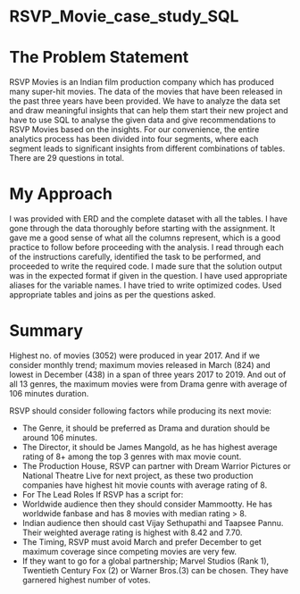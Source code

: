 # RSVP_Movie_case_study_SQL

# The Problem Statement 

RSVP Movies is an Indian film production company which has produced many super-hit movies. The data of the movies that have been released in the past three years have been provided. We have to analyze the data set and draw meaningful insights that can help them start their new project and have to use SQL to analyse the given data and give recommendations to RSVP Movies based on the insights. For our convenience, the entire analytics process has been divided into four segments, where each segment leads to significant insights from different combinations of tables. There are 29 questions in total.

# My Approach
I was provided with ERD and the complete dataset with all the tables.
I have gone through the data thoroughly before starting with the assignment. It gave me a good sense of what all the columns represent, which is a good practice to follow before proceeding with the analysis.
I read through each of the instructions carefully, identified the task to be performed, and proceeded to write the required code. I made sure that the solution output was in the expected format if given in the question.
I have used appropriate aliases for the variable names.
I have tried to write optimized codes. Used appropriate tables and joins as per the questions asked.

# Summary
Highest no. of movies (3052) were produced in year 2017.
And if we consider monthly trend; maximum
movies released in March (824) and lowest in December (438) in a span of three years 2017 to 2019.
And out of all 13 genres, the maximum movies were from Drama genre with average of 106 minutes duration.

RSVP should consider following factors while producing its next movie:
- The Genre, it should be preferred as Drama and duration should be around 106 minutes.
- The Director, it should be James Mangold, as he has highest average rating of 8+ among the top 3
  genres with max movie count.
- The Production House, RSVP can partner with Dream Warrior Pictures or National Theatre Live for next
  project, as these two production companies have highest hit movie counts with average rating of 8.
- For The Lead Roles If RSVP has a script for:
- Worldwide audience then they should consider Mammootty. He has worldwide fanbase and has 8 movies with
  median rating > 8.
- Indian audience then should cast Vijay Sethupathi and Taapsee Pannu. Their weighted average rating is
  highest with 8.42 and 7.70.
- The Timing, RSVP must avoid March and prefer December to get maximum coverage since competing
  movies are very few.
- If they want to go for a global partnership; Marvel Studios (Rank 1), Twentieth Century Fox (2) or
  Warner Bros.(3) can be chosen. They have garnered highest number of votes.
